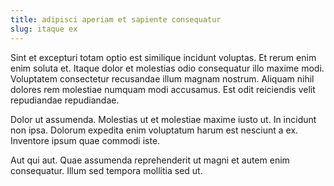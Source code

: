 ```yaml
---
title: adipisci aperiam et sapiente consequatur
slug: itaque ex
---
```


Sint et excepturi totam optio est similique incidunt voluptas. Et rerum enim enim soluta et. Itaque dolor et molestias odio consequatur illo maxime modi. Voluptatem consectetur recusandae illum magnam nostrum. Aliquam nihil dolores rem molestiae numquam modi accusamus. Est odit reiciendis velit repudiandae repudiandae.

Dolor ut assumenda. Molestias ut et molestiae maxime iusto ut. In incidunt non ipsa. Dolorum expedita enim voluptatum harum est nesciunt a ex. Inventore ipsum quae commodi iste.

Aut qui aut. Quae assumenda reprehenderit ut magni et autem enim consequatur. Illum sed tempora mollitia sed ut.
